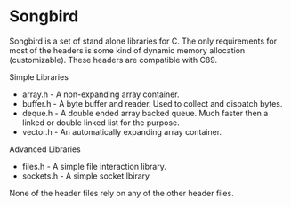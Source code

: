 Songbird
========

Songbird is a set of stand alone libraries for C. The only requirements for
most of the headers is some kind of dynamic memory allocation (customizable).
These headers are compatible with C89.

Simple Libraries
 * array.h - A non-expanding array container.
 * buffer.h - A byte buffer and reader. Used to collect and dispatch bytes.
 * deque.h - A double ended array backed queue. Much faster then a linked or double linked list for the purpose.
 * vector.h - An automatically expanding array container.

Advanced Libraries
 * files.h - A simple file interaction library.
 * sockets.h - A simple socket lbirary

None of the header files rely on any of the other header files.
